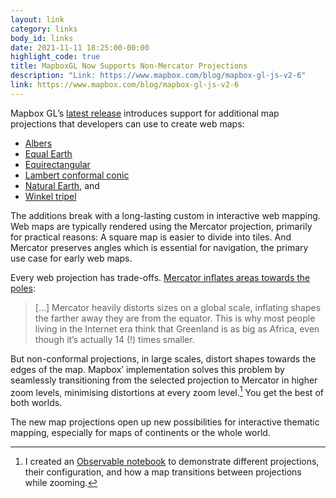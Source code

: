 ```yaml
---
layout: link
category: links
body_id: links
date: 2021-11-11 18:25:00-00:00
highlight_code: true
title: MapboxGL Now Supports Non-Mercator Projections
description: "Link: https://www.mapbox.com/blog/mapbox-gl-js-v2-6"
link: https://www.mapbox.com/blog/mapbox-gl-js-v2-6
---
```


Mapbox GL’s [latest release](https://github.com/mapbox/mapbox-gl-js/releases/tag/v2.6.0) introduces support for additional map projections that developers can use to create web maps:

- [Albers](https://en.wikipedia.org/wiki/Albers_projection)
- [Equal Earth](https://en.wikipedia.org/wiki/Equal_Earth_projection)
- [Equirectangular](https://en.wikipedia.org/wiki/Equirectangular_projection)
- [Lambert conformal conic](https://en.wikipedia.org/wiki/Lambert_conformal_conic_projection)
- [Natural Earth](https://en.wikipedia.org/wiki/Natural_Earth_projection), and
- [Winkel tripel](https://en.wikipedia.org/wiki/Winkel_tripel_projection)

The additions break with a long-lasting custom in interactive web mapping. Web maps are typically rendered using the Mercator projection, primarily for practical reasons: A square map is easier to divide into tiles. And Mercator preserves angles which is essential for navigation, the primary use case for early web maps.  

Every web projection has trade-offs.  [Mercator inflates areas towards the poles](https://twitter.com/mourner/status/1458169026170048517):

> […] Mercator heavily distorts sizes on a global scale, inflating shapes the farther away they are from the equator. This is why most people living in the Internet era think that Greenland is as big as Africa, even though it’s actually 14 (!) times smaller.

But non-conformal projections, in large scales, distort shapes towards the edges of the map. Mapbox’ implementation solves this problem by seamlessly transitioning from the selected projection to Mercator in higher zoom levels, minimising distortions at every zoom level.[^1] You get the best of both worlds. 

The new map projections open up new possibilities for interactive thematic mapping, especially for maps of continents or the whole world.

[^1]: I created an [Observable notebook](https://observablehq.com/@oliverroick/mapboxgl-custom-projections) to demonstrate different projections, their configuration, and how a map transitions between projections while zooming. 